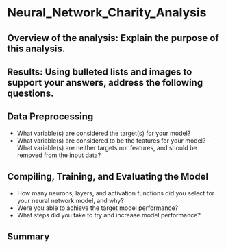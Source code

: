 # Neural_Network_Charity_Analysis
## Overview of the analysis: Explain the purpose of this analysis.

## Results: Using bulleted lists and images to support your answers, address the following questions.

## Data Preprocessing
- What variable(s) are considered the target(s) for your model?
- What variable(s) are considered to be the features for your model?
-What variable(s) are neither targets nor features, and should be removed from the input data?

## Compiling, Training, and Evaluating the Model
- How many neurons, layers, and activation functions did you select for your neural network model, and why?
- Were you able to achieve the target model performance?
- What steps did you take to try and increase model performance?

## Summary


